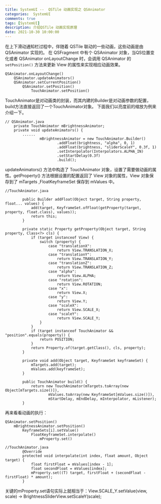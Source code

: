 ```yaml
---
title: SystemUI --  QSTile 动画实现之 QSAnimator
categories:  SystemUI
comments: true
tags: [SystemUI]
description: 介绍QSTile 动画实现原理
date: 2021-10-30 10:00:00
---
```



在上下滑动通知栏过程中，伴随着 QSTile 联动的一些动画，这些动画是由 QSAnimator 实现的。
在 QSFragment 中有个 QSAnimator 对象，当QS位置变化或者 QSAnimator onLayoutChange 时，会调用 QSAnimator 的  `setPosition()` 方法来更新 View 的属性来实现相应动画效果。

```
QSAnimator.onLayoutChange()
    QSAnimator.updateAnimators()
    QSAnimator.setCurrentPosition()
        QSAnimator.setPosition()
            TouchAnimator.setPosition()
```

TouchAnimator是对动画类的封装，而其内建的Builder是对动画参数的配置，build方法直接返回了一个TouchAnimator对象。
下面我们以亮度前的缩放为例来介绍一下。

```
// QSAnimator.java
    private TouchAnimator mBrightnessAnimator;
    private void updateAnimators() {
        ......
                mBrightnessAnimator = new TouchAnimator.Builder()
                        .addFloat(brightness, "alpha", 0, 1)
                        .addFloat(brightness, "sliderScaleY", 0.3f, 1)
                        .setInterpolator(Interpolators.ALPHA_IN)
                        .setStartDelay(0.3f)
                        .build();
```

updateAnimators() 方法中构造了 TouchAnimator 对象，设置了需要做动画的属性。getProperty() 方法根据设置的配置返回了 View 对象的属性，View 对象保存到了 mTargets ,FloatKeyframeSet 保存到 mValues 中。

```
//TouchAnimator.java

        public Builder addFloat(Object target, String property, float... values) {
            add(target, KeyframeSet.ofFloat(getProperty(target, property, float.class), values));
            return this;
        }

        private static Property getProperty(Object target, String property, Class<?> cls) {
            if (target instanceof View) {
                switch (property) {
                    case "translationX":
                        return View.TRANSLATION_X;
                    case "translationY":
                        return View.TRANSLATION_Y;
                    case "translationZ":
                        return View.TRANSLATION_Z;
                    case "alpha":
                        return View.ALPHA;
                    case "rotation":
                        return View.ROTATION;
                    case "x":
                        return View.X;
                    case "y":
                        return View.Y;
                    case "scaleX":
                        return View.SCALE_X;
                    case "scaleY":
                        return View.SCALE_Y;
                }
            }
            if (target instanceof TouchAnimator && "position".equals(property)) {
                return POSITION;
            }
            return Property.of(target.getClass(), cls, property);
        }
        
        private void add(Object target, KeyframeSet keyframeSet) {
            mTargets.add(target);
            mValues.add(keyframeSet);
        }
        
        public TouchAnimator build() {
            return new TouchAnimator(mTargets.toArray(new Object[mTargets.size()]),
                    mValues.toArray(new KeyframeSet[mValues.size()]),
                    mStartDelay, mEndDelay, mInterpolator, mListener);
        }
```

再来看看动画的执行：

```
QSAnimator.setPosition()
    mBrightnessAnimator.setPosition()
        KeyframeSets[i].setValue()
            FloatKeyframeSet.interpolate()
                mProperty.set()
```

```
//TouchAnimator.java
        @Override
        protected void interpolate(int index, float amount, Object target) {
            float firstFloat = mValues[index - 1];
            float secondFloat = mValues[index];
            mProperty.set((T) target, firstFloat + (secondFloat - firstFloat) * amount);
        }

```

关键的mProperty.set语句实际上就相当于：View.SCALE_Y.setValue(view, scale) -> BrightnessSliderView.setScaleY(scale);

